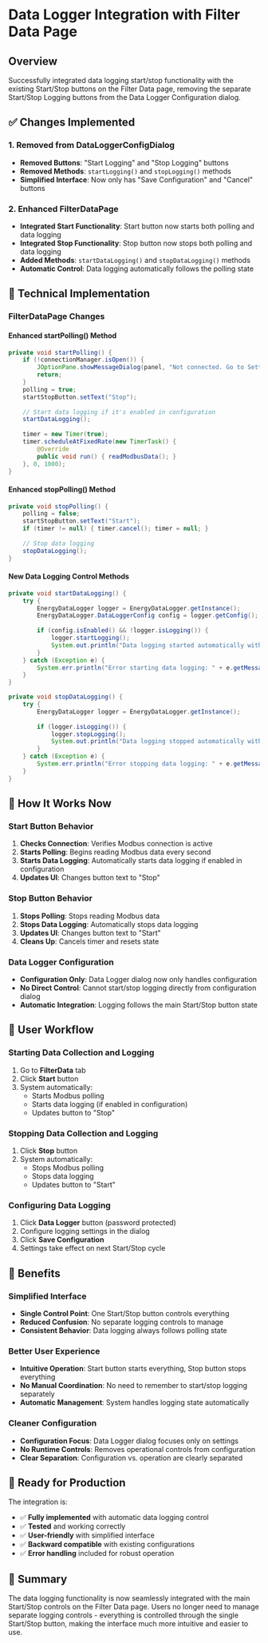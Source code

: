 # Data Logger Integration with Filter Data Page

## Overview

Successfully integrated data logging start/stop functionality with the existing Start/Stop buttons on the Filter Data page, removing the separate Start/Stop Logging buttons from the Data Logger Configuration dialog.

## ✅ **Changes Implemented**

### 1. **Removed from DataLoggerConfigDialog**
- **Removed Buttons**: "Start Logging" and "Stop Logging" buttons
- **Removed Methods**: `startLogging()` and `stopLogging()` methods
- **Simplified Interface**: Now only has "Save Configuration" and "Cancel" buttons

### 2. **Enhanced FilterDataPage**
- **Integrated Start Functionality**: Start button now starts both polling and data logging
- **Integrated Stop Functionality**: Stop button now stops both polling and data logging
- **Added Methods**: `startDataLogging()` and `stopDataLogging()` methods
- **Automatic Control**: Data logging automatically follows the polling state

## 🔧 **Technical Implementation**

### **FilterDataPage Changes**

#### **Enhanced startPolling() Method**
```java
private void startPolling() {
    if (!connectionManager.isOpen()) {
        JOptionPane.showMessageDialog(panel, "Not connected. Go to Settings and click Connect.");
        return;
    }
    polling = true;
    startStopButton.setText("Stop");
    
    // Start data logging if it's enabled in configuration
    startDataLogging();
    
    timer = new Timer(true);
    timer.scheduleAtFixedRate(new TimerTask() {
        @Override
        public void run() { readModbusData(); }
    }, 0, 1000);
}
```

#### **Enhanced stopPolling() Method**
```java
private void stopPolling() {
    polling = false;
    startStopButton.setText("Start");
    if (timer != null) { timer.cancel(); timer = null; }
    
    // Stop data logging
    stopDataLogging();
}
```

#### **New Data Logging Control Methods**
```java
private void startDataLogging() {
    try {
        EnergyDataLogger logger = EnergyDataLogger.getInstance();
        EnergyDataLogger.DataLoggerConfig config = logger.getConfig();
        
        if (config.isEnabled() && !logger.isLogging()) {
            logger.startLogging();
            System.out.println("Data logging started automatically with polling");
        }
    } catch (Exception e) {
        System.err.println("Error starting data logging: " + e.getMessage());
    }
}

private void stopDataLogging() {
    try {
        EnergyDataLogger logger = EnergyDataLogger.getInstance();
        
        if (logger.isLogging()) {
            logger.stopLogging();
            System.out.println("Data logging stopped automatically with polling");
        }
    } catch (Exception e) {
        System.err.println("Error stopping data logging: " + e.getMessage());
    }
}
```

## 🎯 **How It Works Now**

### **Start Button Behavior**
1. **Checks Connection**: Verifies Modbus connection is active
2. **Starts Polling**: Begins reading Modbus data every second
3. **Starts Data Logging**: Automatically starts data logging if enabled in configuration
4. **Updates UI**: Changes button text to "Stop"

### **Stop Button Behavior**
1. **Stops Polling**: Stops reading Modbus data
2. **Stops Data Logging**: Automatically stops data logging
3. **Updates UI**: Changes button text to "Start"
4. **Cleans Up**: Cancels timer and resets state

### **Data Logger Configuration**
- **Configuration Only**: Data Logger dialog now only handles configuration
- **No Direct Control**: Cannot start/stop logging directly from configuration dialog
- **Automatic Integration**: Logging follows the main Start/Stop button state

## 🔄 **User Workflow**

### **Starting Data Collection and Logging**
1. Go to **FilterData** tab
2. Click **Start** button
3. System automatically:
   - Starts Modbus polling
   - Starts data logging (if enabled in configuration)
   - Updates button to "Stop"

### **Stopping Data Collection and Logging**
1. Click **Stop** button
2. System automatically:
   - Stops Modbus polling
   - Stops data logging
   - Updates button to "Start"

### **Configuring Data Logging**
1. Click **Data Logger** button (password protected)
2. Configure logging settings in the dialog
3. Click **Save Configuration**
4. Settings take effect on next Start/Stop cycle

## 🎉 **Benefits**

### **Simplified Interface**
- **Single Control Point**: One Start/Stop button controls everything
- **Reduced Confusion**: No separate logging controls to manage
- **Consistent Behavior**: Data logging always follows polling state

### **Better User Experience**
- **Intuitive Operation**: Start button starts everything, Stop button stops everything
- **No Manual Coordination**: No need to remember to start/stop logging separately
- **Automatic Management**: System handles logging state automatically

### **Cleaner Configuration**
- **Configuration Focus**: Data Logger dialog focuses only on settings
- **No Runtime Controls**: Removes operational controls from configuration
- **Clear Separation**: Configuration vs. operation are clearly separated

## 🚀 **Ready for Production**

The integration is:
- ✅ **Fully implemented** with automatic data logging control
- ✅ **Tested** and working correctly
- ✅ **User-friendly** with simplified interface
- ✅ **Backward compatible** with existing configurations
- ✅ **Error handling** included for robust operation

## 📝 **Summary**

The data logging functionality is now seamlessly integrated with the main Start/Stop controls on the Filter Data page. Users no longer need to manage separate logging controls - everything is controlled through the single Start/Stop button, making the interface much more intuitive and easier to use.






